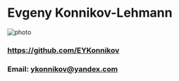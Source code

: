 # Evgeny Konnikov-Lehmann
![photo](https://avatars3.githubusercontent.com/u/24704329?s=400&u=f2f3ebe4ca96f733f6dcdd6931dfe32bef4ed6f3&v=4)
### https://github.com/EYKonnikov
### Email: ykonnikov@yandex.com



